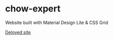# chow-expert
Website built with Material Design Lite &amp; CSS Grid

[Deloyed site](https://sandracoburn.github.io/chow-expert/)
